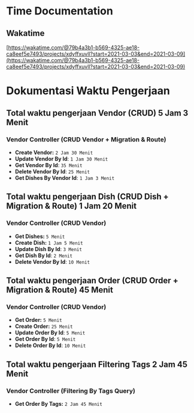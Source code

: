 # Time Documentation

## Wakatime

[https://wakatime.com/@79b4a3b1-b569-4325-ae18-ca8eef5e7493/projects/xdyffxuvll?start=2021-03-03&end=2021-03-09](https://wakatime.com/@79b4a3b1-b569-4325-ae18-ca8eef5e7493/projects/xdyffxuvll?start=2021-03-03&end=2021-03-09)

# Dokumentasi Waktu Pengerjaan

## Total waktu pengerjaan Vendor (CRUD) 5 Jam 3 Menit

### Vendor Controller (CRUD Vendor + Migration & Route)

-   **Create Vendor:** `2 Jam 30 Menit`
-   **Update Vendor By Id**: `1 Jam 30 Menit`
-   **Get Vendor By Id**: `35 Menit`
-   **Delete Vendor By Id**: `25 Menit`
-   **Get Dishes By Vendor Id**: `1 Jam 3 Menit`

## Total waktu pengerjaan Dish (CRUD Dish + Migration & Route) 1 Jam 20 Menit

### Vendor Controller (CRUD Vendor)

-   **Get Dishes:** `5 Menit`
-   **Create Dish:** `1 Jam 5 Menit`
-   **Update Dish By Id**: `3 Menit`
-   **Get Dish By Id**: `2 Menit`
-   **Delete Vendor By Id**: `10 Menit`

## Total waktu pengerjaan Order (CRUD Order + Migration & Route) 45 Menit

### Vendor Controller (CRUD Vendor)

-   **Get Order:** `5 Menit`
-   **Create Order:** `25 Menit`
-   **Update Order By Id**: `5 Menit`
-   **Get Order By Id**: `5 Menit`
-   **Delete Order By Id**: `10 Menit`

## Total waktu pengerjaan Filtering Tags 2 Jam 45 Menit

### Vendor Controller (Filtering By Tags Query)

-   **Get Order By Tags:** `2 Jam 45 Menit`
